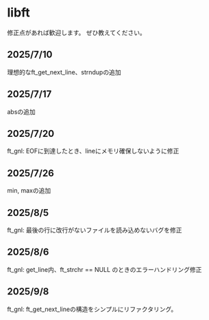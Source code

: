 # libft

修正点があれば歓迎します。
ぜひ教えてください。

## 2025/7/10
理想的なft_get_next_line、strndupの追加

## 2025/7/17
absの追加

## 2025/7/20
ft_gnl: EOFに到達したとき、lineにメモリ確保しないように修正

## 2025/7/26
min, maxの追加

## 2025/8/5
ft_gnl: 最後の行に改行がないファイルを読み込めないバグを修正

## 2025/8/6
ft_gnl: get_line内、ft_strchr == NULL のときのエラーハンドリング修正

## 2025/9/8
ft_gnl: ft_get_next_lineの構造をシンプルにリファクタリング。